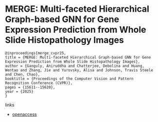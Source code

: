 # MERGE: Multi-faceted Hierarchical Graph-based GNN for Gene Expression Prediction from Whole Slide Histopathology Images

```
@inproceedings{merge_cvpr25,
title = {MERGE: Multi-faceted Hierarchical Graph-based GNN for Gene Expression Prediction from Whole Slide Histopathology Images},
author = {Ganguly, Aniruddha and Chatterjee, Debolina and Huang, Wentao and Zhang, Jie and Yurovsky, Alisa and Johnson, Travis Steele and Chen, Chao},
booktitle = {Proceedings of the Computer Vision and Pattern Recognition Conference (CVPR)},
pages = {15611--15620},
year = {2025}
}
```

links
- [openaccess](https://openaccess.thecvf.com//content/CVPR2025/html/Ganguly_MERGE_Multi-faceted_Hierarchical_Graph-based_GNN_for_Gene_Expression_Prediction_from_CVPR_2025_paper.html)

